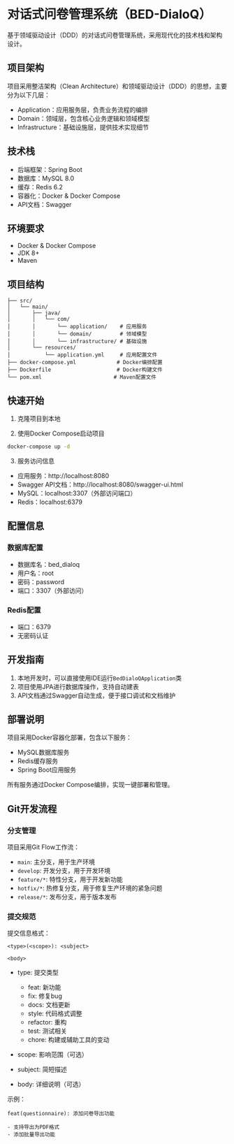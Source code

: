 # 对话式问卷管理系统（BED-DialoQ）

基于领域驱动设计（DDD）的对话式问卷管理系统，采用现代化的技术栈和架构设计。

## 项目架构

项目采用整洁架构（Clean Architecture）和领域驱动设计（DDD）的思想，主要分为以下几层：

- Application：应用服务层，负责业务流程的编排
- Domain：领域层，包含核心业务逻辑和领域模型
- Infrastructure：基础设施层，提供技术实现细节

## 技术栈

- 后端框架：Spring Boot
- 数据库：MySQL 8.0
- 缓存：Redis 6.2
- 容器化：Docker & Docker Compose
- API文档：Swagger

## 环境要求

- Docker & Docker Compose
- JDK 8+
- Maven

## 项目结构

```
├── src/
│   └── main/
│       ├── java/
│       │   └── com/
│       │       └── application/    # 应用服务
│       │       └── domain/         # 领域模型
│       │       └── infrastructure/ # 基础设施
│       └── resources/
│           └── application.yml     # 应用配置文件
├── docker-compose.yml             # Docker编排配置
├── Dockerfile                     # Docker构建文件
└── pom.xml                       # Maven配置文件
```

## 快速开始

1. 克隆项目到本地

2. 使用Docker Compose启动项目
```bash
docker-compose up -d
```

3. 服务访问信息
- 应用服务：http://localhost:8080
- Swagger API文档：http://localhost:8080/swagger-ui.html
- MySQL：localhost:3307（外部访问端口）
- Redis：localhost:6379

## 配置信息

### 数据库配置
- 数据库名：bed_dialoq
- 用户名：root
- 密码：password
- 端口：3307（外部访问）

### Redis配置
- 端口：6379
- 无密码认证

## 开发指南

1. 本地开发时，可以直接使用IDE运行`BedDialoQApplication`类
2. 项目使用JPA进行数据库操作，支持自动建表
3. API文档通过Swagger自动生成，便于接口调试和文档维护

## 部署说明

项目采用Docker容器化部署，包含以下服务：
- MySQL数据库服务
- Redis缓存服务
- Spring Boot应用服务

所有服务通过Docker Compose编排，实现一键部署和管理。

## Git开发流程

### 分支管理

项目采用Git Flow工作流：

- `main`: 主分支，用于生产环境
- `develop`: 开发分支，用于开发环境
- `feature/*`: 特性分支，用于开发新功能
- `hotfix/*`: 热修复分支，用于修复生产环境的紧急问题
- `release/*`: 发布分支，用于版本发布

### 提交规范

提交信息格式：
```
<type>(<scope>): <subject>

<body>
```

- type: 提交类型
  - feat: 新功能
  - fix: 修复bug
  - docs: 文档更新
  - style: 代码格式调整
  - refactor: 重构
  - test: 测试相关
  - chore: 构建或辅助工具的变动

- scope: 影响范围（可选）
- subject: 简短描述
- body: 详细说明（可选）

示例：
```
feat(questionnaire): 添加问卷导出功能

- 支持导出为PDF格式
- 添加批量导出功能
```